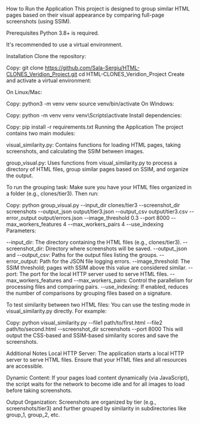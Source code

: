 How to Run the Application
This project is designed to group similar HTML pages based on their visual appearance by comparing full-page screenshots (using SSIM).

Prerequisites
Python 3.8+ is required.

It's recommended to use a virtual environment.

Installation
Clone the repository:

Copy: git clone https://github.com/Sala-Sergiu/HTML-CLONES_Veridion_Project.git
cd HTML-CLONES_Veridion_Project
Create and activate a virtual environment:

On Linux/Mac:

Copy: python3 -m venv venv
source venv/bin/activate
On Windows:

Copy: python -m venv venv
venv\Scripts\activate
Install dependencies:

Copy: pip install -r requirements.txt
Running the Application
The project contains two main modules:

visual_similarity.py: Contains functions for loading HTML pages, taking screenshots, and calculating the SSIM between images.

group_visual.py: Uses functions from visual_similarity.py to process a directory of HTML files, group similar pages based on SSIM, and organize the output.

To run the grouping task:
Make sure you have your HTML files organized in a folder (e.g., clones/tier3). Then run:

Copy: python group_visual.py --input_dir clones/tier3 --screenshot_dir screenshots --output_json output/tier3.json --output_csv output/tier3.csv --error_output output/errors.json --image_threshold 0.3 --port 8000 --max_workers_features 4 --max_workers_pairs 4 --use_indexing
Parameters:

--input_dir: The directory containing the HTML files (e.g., clones/tier3).
--screenshot_dir: Directory where screenshots will be saved.
--output_json and --output_csv: Paths for the output files listing the groups.
--error_output: Path for the JSON file logging errors.
--image_threshold: The SSIM threshold; pages with SSIM above this value are considered similar.
--port: The port for the local HTTP server used to serve HTML files.
--max_workers_features and --max_workers_pairs: Control the parallelism for processing files and comparing pairs.
--use_indexing: If enabled, reduces the number of comparisons by grouping files based on a signature.

To test similarity between two HTML files:
You can use the testing mode in visual_similarity.py directly. For example:

Copy: python visual_similarity.py --file1 path/to/first.html --file2 path/to/second.html --screenshot_dir screenshots --port 8000
This will output the CSS-based and SSIM-based similarity scores and save the screenshots.

Additional Notes
Local HTTP Server: The application starts a local HTTP server to serve HTML files. Ensure that your HTML files and all resources are accessible.

Dynamic Content: If your pages load content dynamically (via JavaScript), the script waits for the network to become idle and for all images to load before taking screenshots.

Output Organization: Screenshots are organized by tier (e.g., screenshots/tier3) and further grouped by similarity in subdirectories like group_1, group_2, etc.

